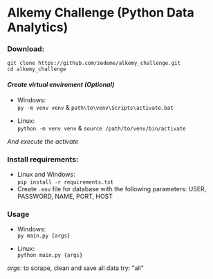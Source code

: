 # **Alkemy Challenge (Python Data Analytics)**

### **Download**:
  `git clone https://github.com/zedeme/alkemy_challenge.git`  
  `cd alkemy_challenge`
  
 #### ***Create virtual enviroment (Optional)***  
 - Windows:  
   `py -m venv venv` &
   `path\to\venv\Scripts\activate.bat`   
   
  - Linux:  
  `python -m venv venv` &
  `source /path/to/venv/bin/activate`  
   
   *And execute the activate*

### **Install requirements**:
  - Linux and Windows:  
   `pip install -r requirements.txt`
  - Create `.env` file for database with the following parameters: USER, PASSWORD, NAME, PORT, HOST
  
  
### **Usage**
   - Windows:  
   `py main.py {args}`    
   
   - Linux:  
   `python main.py {args}`  
   
   *args*: to scrape, clean and save all data try: "all"
   
   


